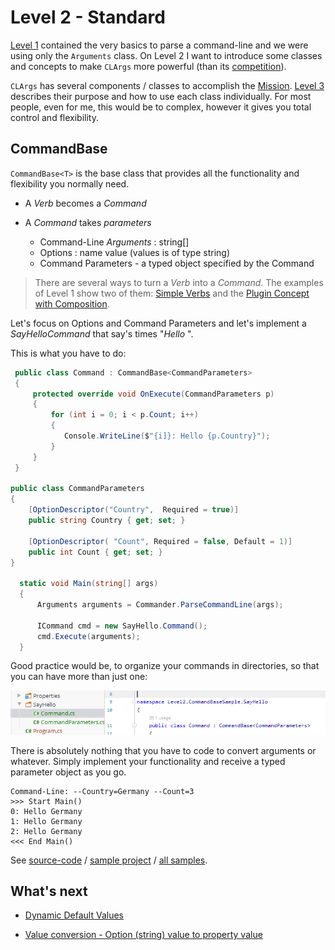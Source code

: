 # Level 2 - Standard

[Level 1](../Level1/index.md) contained the very basics to parse a command-line and we were using only the `Arguments` class. On Level 2 I want to introduce some classes and concepts to make `CLArgs` more powerful (than its [competition](competition.md)).

`CLArgs` has several components / classes to accomplish the [Mission](misson.md). [Level 3](Level3/index.md) describes their purpose and how to use each class individually. For most people, even for me, this would be to complex, however it gives you total control and flexibility. 

## CommandBase

`CommandBase<T>` is the base class that provides all the functionality and flexibility you normally need.

* A *Verb* becomes a *Command*

* A *Command* takes *parameters*

  * Command-Line *Arguments* : string[]
  * Options : name value (values is of type string)
  * Command Parameters - a typed object specified by the Command

> There are several ways to turn a *Verb* into a *Command*. The examples of Level 1 show two of them: [Simple Verbs](../../samples/Level1/Sample1.Verbs) and the [Plugin Concept with Composition](../../samples/Level1/Sample1.Composition). 

Let's focus on Options and Command Parameters and let's implement a *SayHelloCommand* that say's <n> times "*Hello <country>*".

This is what you have to do:

```csharp
 public class Command : CommandBase<CommandParameters>
 {
     protected override void OnExecute(CommandParameters p)
     {
         for (int i = 0; i < p.Count; i++)
         {
         	Console.WriteLine($"{i]}: Hello {p.Country}");
         }
     }
 }

public class CommandParameters
{
    [OptionDescriptor("Country",  Required = true)]
    public string Country { get; set; }

    [OptionDescriptor( "Count", Required = false, Default = 1)]
    public int Count { get; set; }
}

  static void Main(string[] args)
  {
      Arguments arguments = Commander.ParseCommandLine(args);

      ICommand cmd = new SayHello.Command();
      cmd.Execute(arguments);
  }
```

Good practice would be, to organize your commands in directories, so that you can have more than just one:

![image-20200718171241364](index.assets/image-20200718171241364.png)

There is absolutely nothing that you have to code to convert arguments or whatever. Simply implement your functionality and receive a typed parameter object as you go.

```
Command-Line: --Country=Germany --Count=3
>>> Start Main()
0: Hello Germany
1: Hello Germany
2: Hello Germany
<<< End Main()
```

See [source-code](../../samples/Level2/CommandBase/Program.cs) / [sample project](../../samples/Level2/CommandBase) / [all samples](../../samples).

## What's next

* [Dynamic Default Values](dynamicDefaultValues.md)

* [Value conversion - Option (string)  value to property value](convertValues.md)
